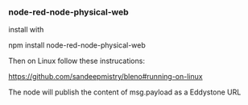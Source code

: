 ### node-red-node-physical-web

install with

npm install node-red-node-physical-web

Then on Linux follow these instrucations:

https://github.com/sandeepmistry/bleno#running-on-linux

The node will publish the content of msg.payload as a Eddystone URL
